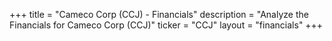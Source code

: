 +++
title = "Cameco Corp (CCJ) - Financials"
description = "Analyze the Financials for Cameco Corp (CCJ)"
ticker = "CCJ"
layout = "financials"
+++

